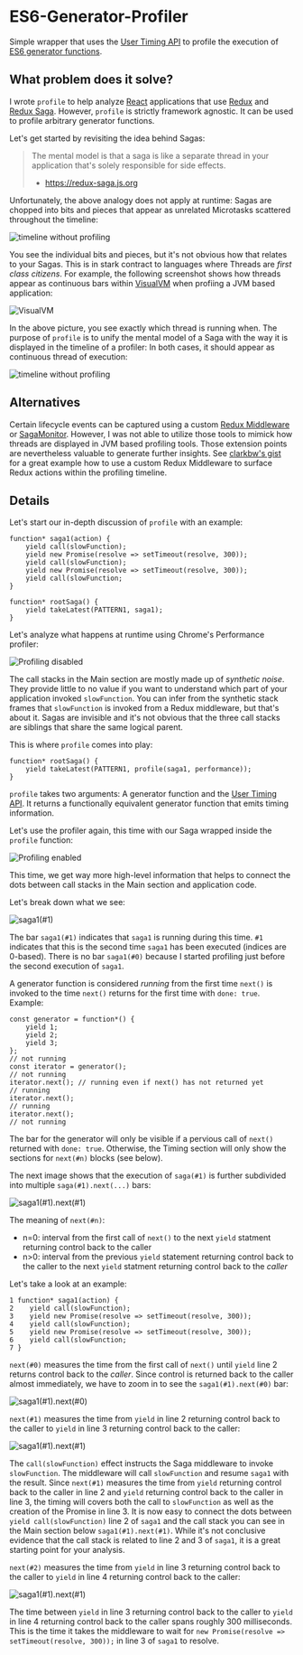 # ES6-Generator-Profiler

Simple wrapper that uses the [User Timing API](https://developer.mozilla.org/en-US/docs/Web/API/User_Timing_API) to profile the execution of [ES6 generator functions](https://developer.mozilla.org/en-US/docs/Web/JavaScript/Reference/Statements/function*).

## What problem does it solve?

I wrote `profile` to help analyze [React](https://reactjs.org) applications that use [Redux](https://redux.js.org) and [Redux Saga](https://redux-saga.js.org). However, `profile` is strictly framework agnostic. It can be used to profile arbitrary generator functions.

Let's get started by revisiting the idea behind Sagas:
> The mental model is that a saga is like a separate thread in your application that's solely responsible for side effects.
> - https://redux-saga.js.org

Unfortunately, the above analogy does not apply at runtime: Sagas are chopped into bits and pieces that appear as unrelated Microtasks scattered throughout the timeline:
 
![timeline without profiling](images/introduction-profiling-disabled.png?raw=true)

You see the individual bits and pieces, but it's not obvious how that relates to your Sagas.
This is in stark contract to languages where Threads are *first class citizens*. For example, the following screenshot shows how threads appear as continuous bars within [VisualVM](https://visualvm.github.io) when profiing a JVM based application:

![VisualVM](images/visualvm.png?raw=true)

In the above picture, you see exactly which thread is running when.
The purpose of `profile` is to unify the mental model of a Saga with the way it is displayed in the timeline of a profiler: In both cases, it should appear as continuous thread of execution:

![timeline without profiling](images/introduction-profiling-enabled.png?raw=true)

## Alternatives

Certain lifecycle events can be captured using a custom [Redux Middleware](https://redux.js.org/advanced/middleware) or [SagaMonitor](https://redux-saga.js.org/docs/api/#sagamonitor). However, I was not able to utilize those tools to mimick how threads are displayed in JVM based profiling tools. Those extension points are nevertheless valuable to generate further insights. See [clarkbw's gist](https://gist.github.com/clarkbw/966732806e7a38f5b49fd770c62a6099) for a great example how to use a custom Redux Middleware to surface Redux actions within the profiling timeline.

## Details

Let's start our in-depth discussion of `profile` with an example:
```
function* saga1(action) {
    yield call(slowFunction);
    yield new Promise(resolve => setTimeout(resolve, 300));
    yield call(slowFunction);
    yield new Promise(resolve => setTimeout(resolve, 300));
    yield call(slowFunction;
}

function* rootSaga() {
    yield takeLatest(PATTERN1, saga1);
}
```

Let's analyze what happens at runtime using Chrome's Performance profiler:

![Profiling disabled](images/ex01-profiling-disabled.png?raw=true)

The call stacks in the Main section are mostly made up of *synthetic noise*. They provide little to no value if you want to understand which part of your application invoked `slowFunction`. You can infer from the synthetic stack frames that `slowFunction` is invoked from a Redux middleware, but that's about it. Sagas are invisible and it's not obvious that the three call stacks are siblings that share the same logical parent.

This is where `profile` comes into play:
```
function* rootSaga() {
    yield takeLatest(PATTERN1, profile(saga1, performance));
}
```

`profile` takes two arguments: A generator function and the [User Timing API](https://developer.mozilla.org/en-US/docs/Web/API/User_Timing_API). It returns a functionally equivalent generator function that emits timing information.

Let's use the profiler again, this time with our Saga wrapped inside the `profile` function:

![Profiling enabled](images/ex01-profiling-enabled.png?raw=true)

This time, we get way more high-level information that helps to connect the dots between call stacks in the Main section and application code.

Let's break down what we see:

![saga1(#1)](images/ex01-profiling-enabled-saga1.png?raw=true)

The bar `saga1(#1)` indicates that `saga1` is running during this time. `#1` indicates that this is the second time `saga1` has been executed (indices are 0-based). There is no bar `saga1(#0)` because I started profiling just before the second execution of `saga1`.  

A generator function is considered *running* from the first time `next()` is invoked to the time `next()` returns for the first time with `done: true`. Example:
```
const generator = function*() {
    yield 1;
    yield 2;
    yield 3;
};
// not running
const iterator = generator();
// not running
iterator.next(); // running even if next() has not returned yet
// running
iterator.next();
// running
iterator.next();
// not running

```
The bar for the generator will only be visible if a pervious call of `next()` returned with `done: true`. Otherwise, the Timing section will only show the sections for `next(#n)` blocks (see below).

The next image shows that the execution of `saga(#1)` is further subdivided into multiple `saga(#1).next(...)` bars:

![saga1(#1).next(#1)](images/ex01-profiling-enabled-saga1-next1.png?raw=true)

The meaning of `next(#n)`:
- n=0: interval from the first call of `next()` to the next `yield` statment returning control back to the caller
- n>0: interval from the previous `yield` statement returning control back to the caller to the next `yield` statment returning control back to the *caller*

Let's take a look at an example:
```
1 function* saga1(action) {
2    yield call(slowFunction);
3    yield new Promise(resolve => setTimeout(resolve, 300));
4    yield call(slowFunction);
5    yield new Promise(resolve => setTimeout(resolve, 300));
6    yield call(slowFunction;
7 }
```

`next(#0)` measures the time from the first call of `next()` until `yield` line 2 returns control back to the *caller*. Since control is returned back to the caller almost immediately, we have to zoom in to see the `saga1(#1).next(#0)` bar:

![saga1(#1).next(#0)](images/ex01-profiling-enabled-saga1-next0.png?raw=true)

`next(#1)` measures the time from `yield` in line 2 returning control back to the caller to `yield` in line 3 returning control back to the caller:

![saga1(#1).next(#1)](images/ex01-profiling-enabled-saga1-next1.png?raw=true)

The `call(slowFunction)` effect instructs the Saga middleware to invoke `slowFunction`. The middleware will call `slowFunction` and resume `saga1` with the result. Since `next(#1)` measures the time from `yield` returning control back to the caller in line 2 and `yield` returning control back to the caller in line 3, the timing will covers both the call to `slowFunction` as well as the creation of the Promise in line 3. It is now easy to connect the dots between `yield call(slowFunction)` line 2 of `saga1` and the call stack you can see in the Main section below `saga1(#1).next(#1)`. While it's not conclusive evidence that the call stack is related to line 2 and 3 of `saga1`, it is a great starting point for your analysis.

`next(#2)` measures the time from `yield` in line 3 returning control back to the caller to `yield` in line 4 returning control back to the caller:

![saga1(#1).next(#1)](images/ex01-profiling-enabled-saga1-next12.png?raw=true)

The time between `yield` in line 3 returning control back to the caller to `yield` in line 4 returning control back to the caller spans roughly 300 milliseconds. This is the time it takes the middleware to wait for `new Promise(resolve => setTimeout(resolve, 300));` in line 3 of `saga1` to resolve.

